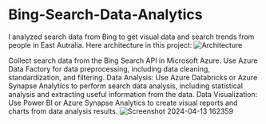 # Bing-Search-Data-Analytics
I analyzed search data from Bing to get visual data and search trends from people in East Autralia.
Here architecture in this project:
![Architecture](https://github.com/AnhQuan2004/Bing-Search-Data-Analytics/assets/118759611/f1082f35-2c12-4337-b201-3cb814f84d72)

Collect search data from the Bing Search API in Microsoft Azure.
Use Azure Data Factory for data preprocessing, including data cleaning, standardization, and filtering.
Data Analysis:
Use Azure Databricks or Azure Synapse Analytics to perform search data analysis, including statistical analysis and extracting useful information from the data.
Data Visualization:
Use Power BI or Azure Synapse Analytics to create visual reports and charts from data analysis results.
![Screenshot 2024-04-13 162359](https://github.com/AnhQuan2004/Bing-Search-Data-Analytics/assets/118759611/9b653c8c-7961-4cc7-9f5e-4eac548b1bb1)
